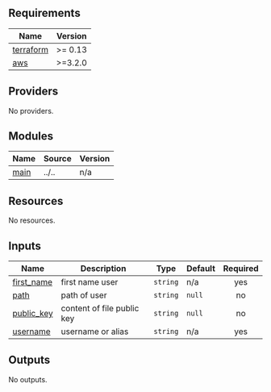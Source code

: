 <!-- BEGIN_TF_DOCS -->
## Requirements

| Name | Version |
|------|---------|
| <a name="requirement_terraform"></a> [terraform](#requirement\_terraform) | >= 0.13 |
| <a name="requirement_aws"></a> [aws](#requirement\_aws) | >=3.2.0 |

## Providers

No providers.

## Modules

| Name | Source | Version |
|------|--------|---------|
| <a name="module_main"></a> [main](#module\_main) | ../.. | n/a |

## Resources

No resources.

## Inputs

| Name | Description | Type | Default | Required |
|------|-------------|------|---------|:--------:|
| <a name="input_first_name"></a> [first\_name](#input\_first\_name) | first name user | `string` | n/a | yes |
| <a name="input_path"></a> [path](#input\_path) | path of user | `string` | `null` | no |
| <a name="input_public_key"></a> [public\_key](#input\_public\_key) | content of file public key | `string` | `null` | no |
| <a name="input_username"></a> [username](#input\_username) | username or alias | `string` | n/a | yes |

## Outputs

No outputs.
<!-- END_TF_DOCS -->